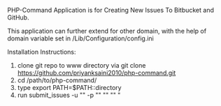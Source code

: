 PHP-Command Application is for Creating New Issues To Bitbucket and GitHub.

This application can further extend for other domain, with the help of domain 
variable set in /Lib/Configuration/config.ini

Installation Instructions:

1. clone git repo to www directory via git clone https://github.com/priyanksaini2010/php-command.git
2. cd /path/to/php-command/
3. type export PATH=$PATH::directory
4. run submit_issues -u "<username>" -p "<password>" "<domain>" "<repo-slug>" "<title of issue>" "<body of Issue>"

Domain : As we have configured only two domains right now so use  github/bitbucket <For Adding more Please See Extend.md> 


